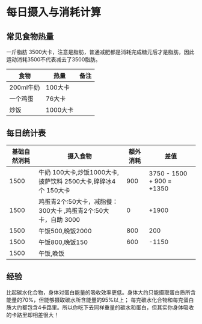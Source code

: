 # 每日摄入与消耗计算


## 常见食物热量

一斤脂肪 3500大卡，注意是脂肪，普通减肥都是消耗完成糖元后才是脂肪，因此运动消耗3500不代表减去了3500脂肪。  


| 食物      | 热量     | 备注 |
| --------- | -------- | ---- |
| 200ml牛奶 | 100大卡  |      |
| 一个鸡蛋  | 76大卡   |      |
| 炒饭      | 1000大卡 |      |

## 每日统计表

| 基础自然消耗 | 摄入食物                                                       | 额外消耗 | 差值                       |
| ------------ | -------------------------------------------------------------- | -------- | -------------------------- |
| 1500         | 牛奶 100大卡,炒饭1000大卡,披萨饮料 2500大卡,碎碎冰4个 150大卡  | 900      | 3750 - 1500 + 900  = +1350 |
| 1500         | 鸡蛋青2个:50大卡，减脂餐：300大卡 ,鸡蛋青2个:50大卡，自助 3000 | 0        | +1900                      |
| 1500         | 午饭500,晚饭2000                                               | 800      | 200                        |
| 1500         | 午饭800,晚饭150                                                | 600      | -1150                      |
| 1500         | 午饭,晚饭                                                      |          |                            |

## 经验

比起碳水化合物，身体对蛋白能量的吸收效率更低。身体大约只能摄取蛋白质所含能量的70%，但能够摄取碳水所含能量的95%以上；
每克碳水化合物和每克蛋白质大约都包含4卡路里。所以你吃下去同样重量的碳水和蛋白，但其实你身体吸收的卡路里却相差很大！